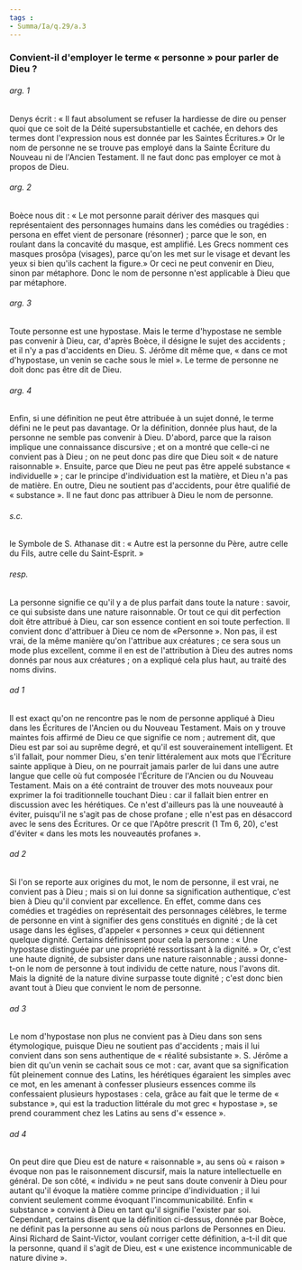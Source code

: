 ```yaml
---
tags : 
- Summa/Ia/q.29/a.3
---
```


### Convient-il d'employer le terme « personne » pour parler de Dieu ?

###### arg. 1
Denys écrit : « Il faut absolument se refuser la hardiesse de dire ou penser quoi que ce soit de la Déité supersubstantielle et cachée, en dehors des termes dont l'expression nous est donnée par les Saintes Écritures.» Or le nom de personne ne se trouve pas employé dans la Sainte Écriture du Nouveau ni de l'Ancien Testament. Il ne faut donc pas employer ce mot à propos de Dieu. 

###### arg. 2
Boèce nous dit : « Le mot personne parait dériver des masques qui représentaient des personnages humains dans les comédies ou tragédies : persona en effet vient de personare (résonner) ; parce que le son, en roulant dans la concavité du masque, est amplifié. Les Grecs nomment ces masques prosôpa (visages), parce qu'on les met sur le visage et devant les yeux si bien qu'ils cachent la figure.» Or ceci ne peut convenir en Dieu, sinon par métaphore. Donc le nom de personne n'est applicable à Dieu que par métaphore. 

###### arg. 3
Toute personne est une hypostase. Mais le terme d'hypostase ne semble pas convenir à Dieu, car, d'après Boèce, il désigne le sujet des accidents ; et il n'y a pas d'accidents en Dieu. S. Jérôme dit même que, « dans ce mot d'hypostase, un venin se cache sous le miel ». Le terme de personne ne doit donc pas être dit de Dieu. 

###### arg. 4
Enfin, si une définition ne peut être attribuée à un sujet donné, le terme défini ne le peut pas davantage. Or la définition, donnée plus haut, de la personne ne semble pas convenir à Dieu. D'abord, parce que la raison implique une connaissance discursive ; et on a montré que celle-ci ne convient pas à Dieu ; on ne peut donc pas dire que Dieu soit « de nature raisonnable ». Ensuite, parce que Dieu ne peut pas être appelé substance « individuelle » ; car le principe d'individuation est la matière, et Dieu n'a pas de matière. En outre, Dieu ne soutient pas d'accidents, pour être qualifié de « substance ». Il ne faut donc pas attribuer à Dieu le nom de personne. 

###### s.c.
le Symbole de S. Athanase dit : « Autre est la personne du Père, autre celle du Fils, autre celle du Saint-Esprit. » 

###### resp.
La personne signifie ce qu'il y a de plus parfait dans toute la nature : savoir, ce qui subsiste dans une nature raisonnable. Or tout ce qui dit perfection doit être attribué à Dieu, car son essence contient en soi toute perfection. Il convient donc d'attribuer à Dieu ce nom de «Personne ». Non pas, il est vrai, de la même manière qu'on l'attribue aux créatures ; ce sera sous un mode plus excellent, comme il en est de l'attribution à Dieu des autres noms donnés par nous aux créatures ; on a expliqué cela plus haut, au traité des noms divins. 

###### ad 1
Il est exact qu'on ne rencontre pas le nom de personne appliqué à Dieu dans les Écritures de l'Ancien ou du Nouveau Testament. Mais on y trouve maintes fois affirmé de Dieu ce que signifie ce nom ; autrement dit, que Dieu est par soi au suprême degré, et qu'il est souverainement intelligent. Et s'il fallait, pour nommer Dieu, s'en tenir littéralement aux mots que l'Écriture sainte applique à Dieu, on ne pourrait jamais parler de lui dans une autre langue que celle où fut composée l'Écriture de l'Ancien ou du Nouveau Testament. Mais on a été contraint de trouver des mots nouveaux pour exprimer la foi traditionnelle touchant Dieu : car il fallait bien entrer en discussion avec les hérétiques. Ce n'est d'ailleurs pas là une nouveauté à éviter, puisqu'il ne s'agit pas de chose profane ; elle n'est pas en désaccord avec le sens des Écritures. Or ce que l'Apôtre prescrit (1 Tm 6, 20), c'est d'éviter « dans les mots les nouveautés profanes ». 

###### ad 2
Si l'on se reporte aux origines du mot, le nom de personne, il est vrai, ne convient pas à Dieu ; mais si on lui donne sa signification authentique, c'est bien à Dieu qu'il convient par excellence. En effet, comme dans ces comédies et tragédies on représentait des personnages célèbres, le terme de personne en vint à signifier des gens constitués en dignité ; de là cet usage dans les églises, d'appeler « personnes » ceux qui détiennent quelque dignité. Certains définissent pour cela la personne : « Une hypostase distinguée par une propriété ressortissant à la dignité. » Or, c'est une haute dignité, de subsister dans une nature raisonnable ; aussi donne-t-on le nom de personne à tout individu de cette nature, nous l'avons dit. Mais la dignité de la nature divine surpasse toute dignité ; c'est donc bien avant tout à Dieu que convient le nom de personne. 

###### ad 3
Le nom d'hypostase non plus ne convient pas à Dieu dans son sens étymologique, puisque Dieu ne soutient pas d'accidents ; mais il lui convient dans son sens authentique de « réalité subsistante ». S. Jérôme a bien dit qu'un venin se cachait sous ce mot : car, avant que sa signification fût pleinement connue des Latins, les hérétiques égaraient les simples avec ce mot, en les amenant à confesser plusieurs essences comme ils confessaient plusieurs hypostases : cela, grâce au fait que le terme de « substance », qui est la traduction littérale du mot grec « hypostase », se prend couramment chez les Latins au sens d'« essence ». 

###### ad 4
On peut dire que Dieu est de nature « raisonnable », au sens où « raison » évoque non pas le raisonnement discursif, mais la nature intellectuelle en général. De son côté, « individu » ne peut sans doute convenir à Dieu pour autant qu'il évoque la matière comme principe d'individuation ; il lui convient seulement comme évoquant l'incommunicabilité. Enfin « substance » convient à Dieu en tant qu'il signifie l'exister par soi. Cependant, certains disent que la définition ci-dessus, donnée par Boèce, ne définit pas la personne au sens où nous parlons de Personnes en Dieu. Ainsi Richard de Saint-Victor, voulant corriger cette définition, a-t-il dit que la personne, quand il s'agit de Dieu, est « une existence incommunicable de nature divine ». 



